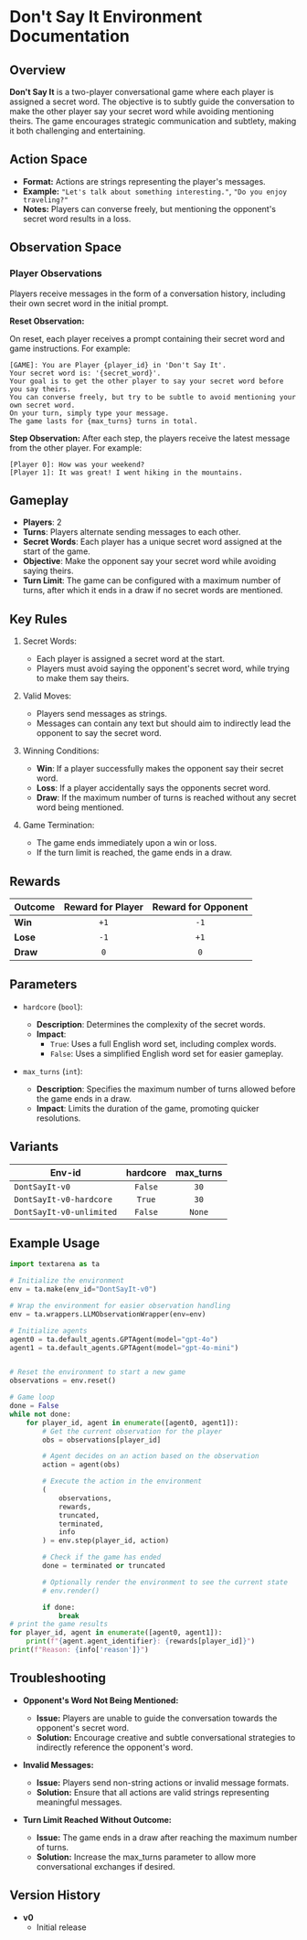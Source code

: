 # Don't Say It Environment Documentation

## Overview

**Don't Say It** is a two-player conversational game where each player is assigned a secret word. The objective is to subtly guide the conversation to make the other player say your secret word while avoiding mentioning theirs. The game encourages strategic communication and subtlety, making it both challenging and entertaining.

## Action Space

- **Format:** Actions are strings representing the player's messages.
- **Example:** `"Let's talk about something interesting."`, `"Do you enjoy traveling?"`
- **Notes:** Players can converse freely, but mentioning the opponent's secret word results in a loss.

## Observation Space

### Player Observations

Players receive messages in the form of a conversation history, including their own secret word in the initial prompt.

**Reset Observation:**

On reset, each player receives a prompt containing their secret word and game instructions. For example:
```plaintext
[GAME]: You are Player {player_id} in 'Don't Say It'.
Your secret word is: '{secret_word}'.
Your goal is to get the other player to say your secret word before you say theirs.
You can converse freely, but try to be subtle to avoid mentioning your own secret word.
On your turn, simply type your message.
The game lasts for {max_turns} turns in total.
```

**Step Observation:**
After each step, the players receive the latest message from the other player. For example:
```plaintext
[Player 0]: How was your weekend?
[Player 1]: It was great! I went hiking in the mountains.
```

## Gameplay
- **Players**: 2
- **Turns**: Players alternate sending messages to each other.
- **Secret Words**: Each player has a unique secret word assigned at the start of the game.
- **Objective**: Make the opponent say your secret word while avoiding saying theirs.
- **Turn Limit**: The game can be configured with a maximum number of turns, after which it ends in a draw if no secret words are mentioned.

## Key Rules
1. Secret Words:
    - Each player is assigned a secret word at the start.
    - Players must avoid saying the opponent's secret word, while trying to make them say theirs.

2. Valid Moves:
    - Players send messages as strings.
    - Messages can contain any text but should aim to indirectly lead the opponent to say the secret word.

3. Winning Conditions:
    - **Win**: If a player successfully makes the opponent say their secret word.
    - **Loss**: If a player accidentally says the opponents secret word.
    - **Draw**: If the maximum number of turns is reached without any secret word being mentioned.

4. Game Termination:
    - The game ends immediately upon a win or loss.
    - If the turn limit is reached, the game ends in a draw.

## Rewards

| Outcome          | Reward for Player | Reward for Opponent |
|------------------|:-----------------:|:-------------------:|
| **Win**          | `+1`              | `-1`               |
| **Lose**         | `-1`              | `+1`               |
| **Draw**         | `0`               | `0`                |


## Parameters

- `hardcore` (`bool`):

    - **Description**: Determines the complexity of the secret words.
    - **Impact**:
        - `True`: Uses a full English word set, including complex words.
        - `False`: Uses a simplified English word set for easier gameplay.

- `max_turns` (`int`):
    - **Description**: Specifies the maximum number of turns allowed before the game ends in a draw.
    - **Impact**: Limits the duration of the game, promoting quicker resolutions.



## Variants

| Env-id                   | hardcore | max_turns |
|--------------------------|:--------:|:---------:|
| `DontSayIt-v0`           | `False`  |    `30`   |
| `DontSayIt-v0-hardcore`  | `True`   |    `30`   |
| `DontSayIt-v0-unlimited` | `False`  |   `None`  |

## Example Usage

```python
import textarena as ta

# Initialize the environment
env = ta.make(env_id="DontSayIt-v0")

# Wrap the environment for easier observation handling
env = ta.wrappers.LLMObservationWrapper(env=env)

# Initialize agents
agent0 = ta.default_agents.GPTAgent(model="gpt-4o")
agent1 = ta.default_agents.GPTAgent(model="gpt-4o-mini")


# Reset the environment to start a new game
observations = env.reset()

# Game loop
done = False
while not done:
    for player_id, agent in enumerate([agent0, agent1]):
        # Get the current observation for the player
        obs = observations[player_id]

        # Agent decides on an action based on the observation
        action = agent(obs)

        # Execute the action in the environment
        (
            observations, 
            rewards, 
            truncated, 
            terminated, 
            info
        ) = env.step(player_id, action)

        # Check if the game has ended
        done = terminated or truncated

        # Optionally render the environment to see the current state
        # env.render()

        if done:
            break
# print the game results
for player_id, agent in enumerate([agent0, agent1]):
    print(f"{agent.agent_identifier}: {rewards[player_id]}")
print(f"Reason: {info['reason']}")
```

## Troubleshooting

- **Opponent's Word Not Being Mentioned:**
    - **Issue:** Players are unable to guide the conversation towards the opponent's secret word.
    - **Solution:** Encourage creative and subtle conversational strategies to indirectly reference the opponent's word.

- **Invalid Messages:**
    - **Issue:** Players send non-string actions or invalid message formats.
    - **Solution:** Ensure that all actions are valid strings representing meaningful messages.

- **Turn Limit Reached Without Outcome:**
    - **Issue:** The game ends in a draw after reaching the maximum number of turns.
    - **Solution:** Increase the max_turns parameter to allow more conversational exchanges if desired.

## Version History
- **v0**
  - Initial release 